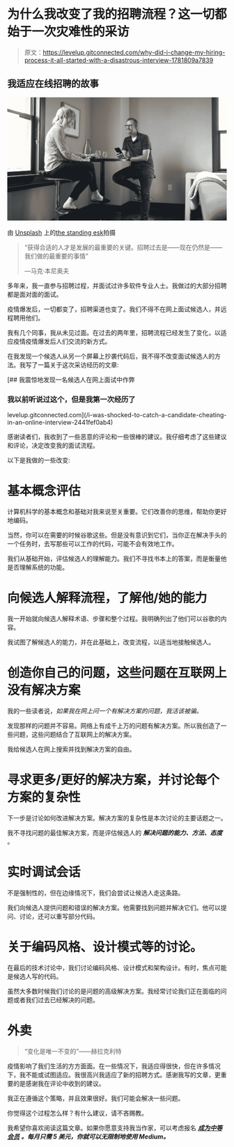 # 为什么我改变了我的招聘流程？这一切都始于一次灾难性的采访

> 原文：<https://levelup.gitconnected.com/why-did-i-change-my-hiring-process-it-all-started-with-a-disastrous-interview-1781809a7839>

## 我适应在线招聘的故事

![](img/37fc7865e1df1384fd990a5fab9f4075.png)

由 [Unsplash](https://unsplash.com?utm_source=medium&utm_medium=referral) 上的[the standing esk](https://unsplash.com/@thestandingdesk?utm_source=medium&utm_medium=referral)拍摄

> “获得合适的人才是发展的最重要的关键。招聘过去是——现在仍然是——我们做的最重要的事情”
> 
> —马克·本尼奥夫

多年来，我一直参与招聘过程，并面试过许多软件专业人士。我做过的大部分招聘都是面对面的面试。

疫情爆发后，一切都变了，招聘渠道也变了。我们不得不在网上面试候选人，并远程聘用他们。

我有几个同事，我从未见过面。在过去的两年里，招聘流程已经发生了变化，以适应疫情疫情爆发后人们交流的新方式。

在我发现一个候选人从另一个屏幕上抄袭代码后，我不得不改变面试候选人的方法。我写了一篇关于这次采访经历的文章:

[](/i-was-shocked-to-catch-a-candidate-cheating-in-an-online-interview-2441fef0ab4) [## 我震惊地发现一名候选人在网上面试中作弊

### 我以前听说过这个，但是我第一次经历了

levelup.gitconnected.com](/i-was-shocked-to-catch-a-candidate-cheating-in-an-online-interview-2441fef0ab4) 

感谢读者们，我收到了一些恶意的评论和一些很棒的建议。我仔细考虑了这些建议和评论，决定改变我的面试流程。

以下是我做的一些改变:

# 基本概念评估

计算机科学的基本概念和基础对我来说至关重要。它们改善你的思维，帮助你更好地编码。

当然，你可以在需要的时候谷歌这些。但是没有意识到它们，当你正在解决手头的一个任务时，去写那些可以工作的代码，可能不会有效地工作。

我们从基础开始，评估候选人的理解能力。我们不寻找书本上的答案，而是衡量他是否理解系统的功能。

# 向候选人解释流程，了解他/她的能力

我一开始就向候选人解释术语、步骤和整个过程。我明确列出了他们可以谷歌的内容。

我试图了解候选人的能力，并在此基础上，改变流程，以适当地接触候选人。

# 创造你自己的问题，这些问题在互联网上没有解决方案

我的一些读者说，*如果我在网上问一个有解决方案的问题，我活该被骗。*

发现那样的问题并不容易。网络上有成千上万的问题有解决方案。所以我创造了一些问题，这些问题结合了互联网上的解决方案。

我给候选人在网上搜索并找到解决方案的自由。

# 寻求更多/更好的解决方案，并讨论每个方案的复杂性

下一步是讨论如何改进解决方案。解决方案的复杂性是本次讨论的主要话题之一。

我不寻找问题的最佳解决方案，而是评估候选人的 ***解决问题的能力、方法、态度*** 。

# 实时调试会话

不是强制性的，但在边缘情况下，我们会尝试让候选人走这条路。

我们向候选人提供问题和错误的解决方案。他需要找到问题并解决它们。他可以提问、讨论，还可以重写部分代码。

# 关于编码风格、设计模式等的讨论。

在最后的技术讨论中，我们讨论编码风格、设计模式和架构设计。有时，焦点可能是候选人写的代码。

虽然大多数时候我们讨论的是问题的高级解决方案。我经常讨论我们正在面临的问题或者我们过去已经解决的问题。

# 外卖

> “变化是唯一不变的”——赫拉克利特

疫情影响了我们生活的方方面面。在一些情况下，我适应得很快，但在许多情况下，我不能或试图适应。我很高兴我适应了新的招聘方式。感谢我写的文章，更重要的是感谢我在评论中收到的建议。

我正在遵循这个策略，并且效果很好。我们可能会解决一些问题。

你觉得这个过程怎么样？有什么建议，请不吝赐教。

我希望你喜欢阅读这篇文章。如果你愿意支持我当作家，可以考虑报名 [***成为中等会员***](https://singhamrit.medium.com/membership) ***。每月只需 5 美元，你就可以无限制地使用 Medium。***